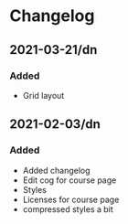# Changelog

## 2021-03-21/dn
### Added
- Grid layout
  
## 2021-02-03/dn
### Added
- Added changelog
- Edit cog for course page
- Styles
- Licenses for course page
- compressed styles a bit